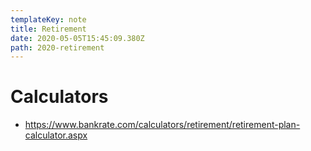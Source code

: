 ```yaml
---
templateKey: note
title: Retirement
date: 2020-05-05T15:45:09.380Z
path: 2020-retirement
---
```


# Calculators

- https://www.bankrate.com/calculators/retirement/retirement-plan-calculator.aspx
